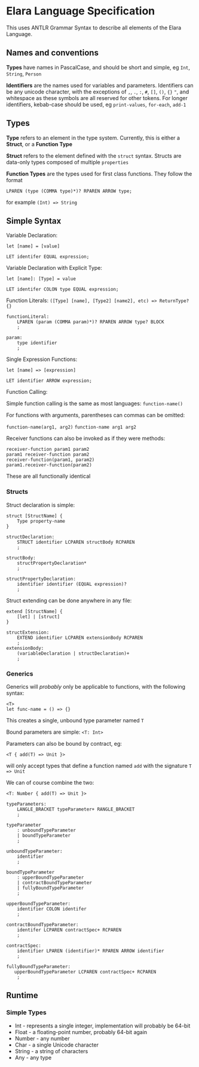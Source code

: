 # Elara Language Specification
This uses ANTLR Grammar Syntax to describe all elements of the Elara Language.

## Names and conventions
**Types** have names in PascalCase, and should be short and simple, eg `Int`, `String`, `Person`

**Identifiers** are the names used for variables and parameters. 
Identifiers can be any unicode character, with the exceptions of `,`, `.`, `:`, `#`, `[]`, `()`, `{}` `"`, and whitespace as these symbols are all reserved for other tokens.
For longer identifiers, kebab-case should be used, eg `print-values`, `for-each`, `add-1` 

## Types 
**Type** refers to an element in the type system. Currently, this is either a **Struct**, or a **Function Type**

**Struct** refers to the element defined with the `struct` syntax. Structs are data-only types composed of multiple `properties`

**Function Types** are the types used for first class functions. They follow the format 
```
LPAREN (type (COMMA type)*)? RPAREN ARROW type;
```
for example `(Int) => String`

## Simple Syntax

Variable Declaration:

`let [name] = [value]`
```antlrv4
LET identifer EQUAL expression;
```

Variable Declaration with Explicit Type:

`let [name]: [Type] = value`
```antlrv4
LET identifer COLON type EQUAL expression;
```

Function Literals:
`([Type] [name], [Type2] [name2], etc) => ReturnType? {}`
```antlrv4
functionLiteral:
    LPAREN (param (COMMA param)*)? RPAREN ARROW type? BLOCK
    ;

param: 
    type identifier
    ;
```

Single Expression Functions:

`let [name] => [expression]`
```antlrv4
LET identifier ARROW expression;
```

Function Calling:

Simple function calling is the same as most languages:
`function-name()`

For functions with arguments, parentheses can commas can be omitted:

`function-name(arg1, arg2)`
`function-name arg1 arg2`

Receiver functions can also be invoked as if they were methods:

```
receiver-function param1 param2
param1 receiver-function param2
receiver-function(param1, param2)
param1.receiver-function(param2)
```

These are all functionally identical


### Structs
Struct declaration is simple:
```
struct [StructName] {
    Type property-name
} 
```

```antlrv4
structDeclaration: 
    STRUCT identifier LCPAREN structBody RCPAREN
    ;

structBody:
    structPropertyDeclaration*
    ;

structPropertyDeclaration:
    identifier identifier (EQUAL expression)?
    ;
```

Struct extending can be done anywhere in any file:
```
extend [StructName] {
    [let] | [struct]
}
```

```antlrv4
structExtension:
    EXTEND identifier LCPAREN extensionBody RCPAREN
    ;
extensionBody:
    (variableDeclaration | structDeclaration)+
    ;
```

### Generics

Generics will *probably* only be applicable to functions, with the following syntax:
```
<T>
let func-name = () => {}
```

This creates a single, unbound type parameter named `T`

Bound parameters are simple:
`<T: Int>`

Parameters can also be bound by contract, eg:
```
<T { add(T) => Unit }>
```
will only accept types that define a function named `add` with the signature `T => Unit`

We can of course combine the two:
```
<T: Number { add(T) => Unit }> 
``` 

```antlrv4
typeParameters:
    LANGLE_BRACKET typeParameter+ RANGLE_BRACKET
    ;

typeParameter
    : unboundTypeParameter
    | boundTypeParameter
    ;

unboundTypeParameter:
    identifier
    ;

boundTypeParameter
    : upperBoundTypeParameter
    | contractBoundTypeParameter
    | fullyBoundTypeParameter
    ;

upperBoundTypeParameter:
    identifier COLON identifer
    ;
 
contractBoundTypeParameter: 
    identifer LCPAREN contractSpec+ RCPAREN
    ;

contractSpec: 
    identifier LPAREN (identifier)* RPAREN ARROW identifier
    ;

fullyBoundTypeParameter:
   upperBoundTypeParameter LCPAREN contractSpec+ RCPAREN
    ;
```

## Runtime

### Simple Types
* Int - represents a single integer, implementation will probably be 64-bit
* Float - a floating-point number, probably 64-bit again
* Number - any number
* Char - a single Unicode character
* String - a string of characters
* Any - any type

